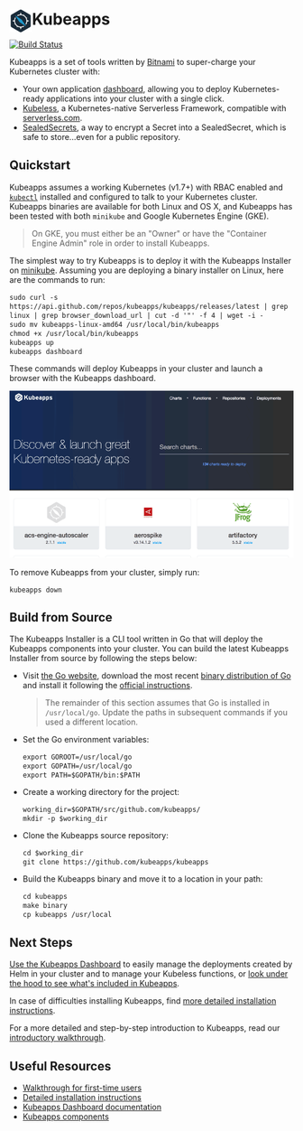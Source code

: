# <img src="./img/logo.png" width="40" align="left"> Kubeapps

[![Build Status](https://travis-ci.org/kubeapps/kubeapps.svg?branch=master)](https://travis-ci.org/kubeapps/kubeapps)

Kubeapps is a set of tools written by [Bitnami](https://bitnami.com) to super-charge your Kubernetes cluster with:
 * Your own application [dashboard](https://kubeapps.com/), allowing you to deploy Kubernetes-ready applications into your cluster with a single click.
 * [Kubeless](http://kubeless.io/), a Kubernetes-native Serverless Framework, compatible with [serverless.com](https://serverless.com).
 * [SealedSecrets](https://github.com/bitnami/sealed-secrets), a way to encrypt a Secret into a SealedSecret, which is safe to store...even for a public repository.

## Quickstart

Kubeapps assumes a working Kubernetes (v1.7+) with RBAC enabled and [`kubectl`](https://kubernetes.io/docs/tasks/tools/install-kubectl/) installed and configured to talk to your Kubernetes cluster. Kubeapps binaries are available for both Linux and OS X, and Kubeapps has been tested with both `minikube` and Google Kubernetes Engine (GKE).

> On GKE, you must either be an "Owner" or have the "Container Engine Admin" role in order to install Kubeapps.

The simplest way to try Kubeapps is to deploy it with the Kubeapps Installer on [minikube](https://github.com/kubernetes/minikube). Assuming you are deploying a binary installer on Linux, here are the commands to run: 

```
sudo curl -s https://api.github.com/repos/kubeapps/kubeapps/releases/latest | grep linux | grep browser_download_url | cut -d '"' -f 4 | wget -i -
sudo mv kubeapps-linux-amd64 /usr/local/bin/kubeapps
chmod +x /usr/local/bin/kubeapps
kubeapps up
kubeapps dashboard
```

These commands will deploy Kubeapps in your cluster and launch a browser with the Kubeapps dashboard.

![Dashboard main page](img/dashboard-home.png)

To remove Kubeapps from your cluster, simply run:

```
kubeapps down
```

## Build from Source

The Kubeapps Installer is a CLI tool written in Go that will deploy the Kubeapps components into your cluster.
You can build the latest Kubeapps Installer from source by following the steps below:

* Visit [the Go website](https://golang.org), download the most recent [binary distribution of Go](https://golang.org/dl/) and install it following the [official instructions](https://golang.org/doc/install).

  > The remainder of this section assumes that Go is installed in `/usr/local/go`. Update the paths in subsequent commands if you used a different location.

* Set the Go environment variables:

  ```
  export GOROOT=/usr/local/go
  export GOPATH=/usr/local/go
  export PATH=$GOPATH/bin:$PATH
  ```

* Create a working directory for the project:

  ```
  working_dir=$GOPATH/src/github.com/kubeapps/
  mkdir -p $working_dir
  ```

* Clone the Kubeapps source repository:

  ```
  cd $working_dir
  git clone https://github.com/kubeapps/kubeapps
  ```

* Build the Kubeapps binary and move it to a location in your path:

  ```
  cd kubeapps
  make binary
  cp kubeapps /usr/local
  ```

## Next Steps

[Use the Kubeapps Dashboard](docs/dashboard.md) to easily manage the deployments created by Helm in your cluster and to manage your Kubeless functions, or [look under the hood to see what's included in Kubeapps](docs/components.md).

In case of difficulties installing Kubeapps, find [more detailed installation instructions](docs/install.md).

For a more detailed and step-by-step introduction to Kubeapps, read our [introductory walkthrough](docs/getting-started.md).

## Useful Resources

* [Walkthrough for first-time users](docs/getting-started.md)
* [Detailed installation instructions](docs/install.md)
* [Kubeapps Dashboard documentation](docs/dashboard.md)
* [Kubeapps components](docs/components.md)
